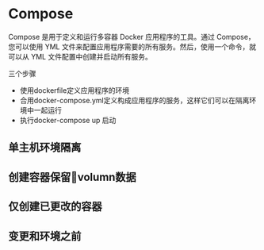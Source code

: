 # Compose

Compose 是用于定义和运行多容器 Docker 应用程序的工具。通过 Compose，您可以使用 YML 文件来配置应用程序需要的所有服务。然后，使用一个命令，就可以从 YML 文件配置中创建并启动所有服务。

三个步骤

* 使用dockerfile定义应用程序的环境
* 合用docker-compose.yml定义构成应用程序的服务，这样它们可以在隔离环境中一起运行
* 执行docker-compose up 启动

## 单主机环境隔离

## 创建容器保留volumn数据

## 仅创建已更改的容器

## 变更和环境之前

